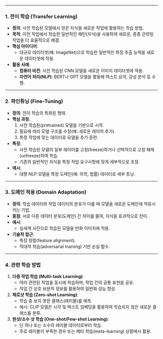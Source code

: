 ### 
---
### **1. 전이 학습 (Transfer Learning)**
- **정의**: 사전 학습된 모델에서 얻은 지식을 새로운 작업에 활용하는 학습 방법.
- **목적**: 이전 작업에서 학습한 일반적인 패턴(지식)을 사용하여 새로운, 종종 관련된 작업을 더 효율적으로 해결.
- **핵심 아이디어**:
    - 대규모 데이터셋(예: ImageNet)으로 학습한 일반적인 특징 추출 능력을 새로운 데이터셋에 적용.
- **활용 사례**:
    - **컴퓨터 비전**: 사전 학습된 CNN 모델을 새로운 이미지 데이터셋에 적용.
    - **자연어 처리(NLP)**: BERT나 GPT 모델을 활용해 텍스트 요약, 감성 분석 등 수행.
---
### **2. 파인튜닝 (Fine-Tuning)**
- **정의**: 전이 학습의 특화된 형태.
- **핵심 과정**:
    1. 사전 학습된(pretrained) 모델을 기반으로 시작.
    2. 필요에 따라 모델 구조를 수정(예: 새로운 레이어 추가).
    3. 특정 작업에 맞는 데이터로 모델을 추가 훈련.
- **특징**:
    - 사전 학습된 모델의 일부 레이어를 고정(freeze)하거나 선택적으로 고정 해제(unfreeze)하여 학습.
    - 기존의 일반적인 지식을 특정 작업 요구사항에 맞게 세부적으로 조정.
- **예시**:
    - 대형 NLP 모델을 특정 도메인(예: 의학, 법률) 데이터로 세부 튜닝.
---
### **3. 도메인 적응 (Domain Adaptation)**
- **정의**: 학습 데이터와 작업 데이터의 분포가 다를 때 모델을 새로운 도메인에 적응시키는 기법.
- **중점**: 서로 다른 데이터 분포(도메인) 간 차이를 줄여, 지식을 효과적으로 전이.
- **예시**:
    - 실세계 사진으로 학습된 모델을 만화 이미지에 적용.
- **기술적 접근**:
    - 특징 정렬(feature alignment).
    - 적대적 학습(adversarial training) 기반 손실 함수.
---
### **4. 관련 학습 방법**
1. **다중 작업 학습 (Multi-task Learning)**:
    - 여러 관련된 작업을 동시에 학습하며, 작업 간의 공통 표현을 공유.
    - 작업 간 상호 보완적 정보를 활용하여 일반화 성능 향상.
2. **제로샷 학습 (Zero-shot Learning)**:
    - 학습 중 보지 못한 클래스(레이블)를 예측.
    - 예시: CLIP 모델은 시각 및 텍스트 임베딩을 활용하여 학습되지 않은 새로운 클래스를 분류.
3. **원샷/소수 샷 학습 (One-shot/Few-shot Learning)**:
    - 단 하나 또는 소수의 레이블 데이터로부터 학습.
    - 주로 레이블이 부족한 경우 또는 메타 학습(meta-learning) 상황에서 활용.